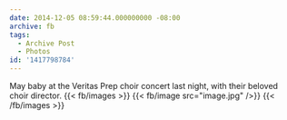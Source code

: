 ```yaml
---
date: 2014-12-05 08:59:44.000000000 -08:00
archive: fb
tags: 
  - Archive Post
  - Photos
id: '1417798784'
---
```


May baby at the Veritas Prep choir concert last night, with their beloved choir director.
{{< fb/images >}}
{{< fb/image src="image.jpg" />}}
{{< /fb/images >}}
